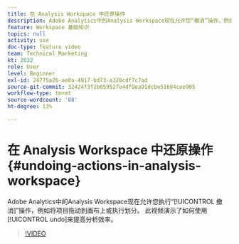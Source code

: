 ```yaml
---
title: 在 Analysis Workspace 中还原操作
description: Adobe Analytics中的Analysis Workspace现在允许您“撤消”操作，例如将项目拖动到画布上或执行划分。 此视频演示了如何使用撤消来提高分析效率。
feature: Workspace 基础知识
topics: null
activity: use
doc-type: feature video
team: Technical Marketing
kt: 2032
role: User
level: Beginner
exl-id: 24775a26-ae0a-4917-bd73-a328cdf7c7ad
source-git-commit: 32424f3f2b05952fe4df9ea91dcbe51684cee905
workflow-type: tm+mt
source-wordcount: '88'
ht-degree: 13%

---
```


# 在 Analysis Workspace 中还原操作 {#undoing-actions-in-analysis-workspace}

Adobe Analytics中的Analysis Workspace现在允许您执行“[!UICONTROL 撤消]”操作，例如将项目拖动到画布上或执行划分。 此视频演示了如何使用[!UICONTROL undo]来提高分析效率。

>[!VIDEO](https://video.tv.adobe.com/v/23983/?quality=12)
